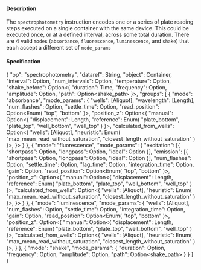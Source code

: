 #### **Description**
The `spectrophotometry` instruction encodes one or a series of plate reading steps executed on a single container with the same device.
This could be executed once, or at a defined interval, across some total duration.
There are 4 valid `mode`s (`absorbance`, `fluorescence`, `luminescence`, and `shake`) that each accept a different set of `mode_params`

#### **Specification**
{
  "op": "spectrophotometry",
  "dataref": String,
  "object": Container,
  "interval": Option<Time>,
  "num_intervals": Option<Int>,
  "temperature": Option<Temperature>,
  "shake_before": Option<{
    "duration": Time,
    "frequency": Option<Frequency>,
    "amplitude": Option<Length>,
    "path": Option<shake_path>
  }>,
  "groups": [
    {
      "mode": "absorbance",
      "mode_params": {
        "wells": [Aliquot],
        "wavelength": [Length],
        "num_flashes": Option<Int>,
        "settle_time": Option<Time>,
        "read_position": Option<Enum(
          "top",
          "bottom"
        )>,
        "position_z": Option<{
          "manual": Option<{
            "displacement": Length,
            "reference": Enum(
              "plate_bottom",
              "plate_top",
              "well_bottom",
              "well_top"
            )
          }>,
          "calculated_from_wells": Option<{
            "wells": [Aliquot],
            "heuristic": Enum(
              "max_mean_read_without_saturation",
              "closest_length_without_saturation"
            )
          }>,
        }>
      }
    },
    {
      "mode": "fluorescence",
      "mode_params": {
        "excitation": [{
            "shortpass": Option<Length>,
            "longpass": Option<Length>,
            "ideal": Option<Length>
        }],
        "emission": [{
            "shortpass": Option<Length>,
            "longpass": Option<Length>,
            "ideal": Option<Length>
        }],
        "num_flashes": Option<Int>,
        "settle_time": Option<Time>,
        "lag_time": Option<Time>,
        "integration_time": Option<Time>,
        "gain": Option<Float>,
        "read_position": Option<Enum(
          "top",
          "bottom"
        )>,
        "position_z": Option<{
          "manual": Option<{
            "displacement": Length,
            "reference": Enum(
              "plate_bottom",
              "plate_top",
              "well_bottom",
              "well_top"
            )
          }>,
          "calculated_from_wells": Option<{
            "wells": [Aliquot],
            "heuristic": Enum(
              "max_mean_read_without_saturation",
              "closest_length_without_saturation"
            )
          }>,
        }>
      }
    },
    {
      "mode": "luminescence",
      "mode_params": {
        "wells": [Aliquot],
        "num_flashes": Option<Int>,
        "settle_time": Option<Time>,
        "integration_time": Option<Time>,
        "gain": Option<Float>,
        "read_position": Option<Enum(
          "top",
          "bottom"
        )>,
        "position_z": Option<{
          "manual": Option<{
            "displacement": Length,
            "reference": Enum(
              "plate_bottom",
              "plate_top",
              "well_bottom",
              "well_top"
            )
          }>,
          "calculated_from_wells": Option<{
            "wells": [Aliquot],
            "heuristic": Enum(
              "max_mean_read_without_saturation",
              "closest_length_without_saturation"
            )
          }>,
      }
    },
    {
      "mode": "shake",
      "mode_params": {
        "duration": Option<Time>,
        "frequency": Option<Frequency>,
        "amplitude": Option<Length>,
        "path": Option<shake_path>
      }
    }
  ]
}
